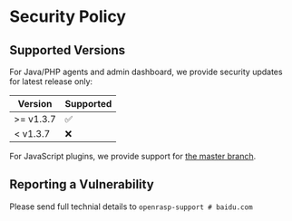 # Security Policy

## Supported Versions

For Java/PHP agents and admin dashboard, we provide security updates for latest release only:

| Version | Supported          |
| ------- | ------------------ |
| >= v1.3.7   | :white_check_mark: |
| < v1.3.7 | :x:                |

For JavaScript plugins, we provide support for [the master branch](https://github.com/baidu/openrasp/blob/master/plugins/official/plugin.js).

## Reporting a Vulnerability

Please send full technial details to `openrasp-support # baidu.com`
